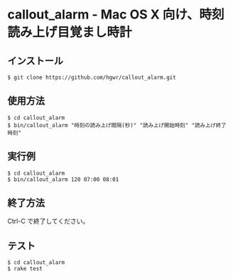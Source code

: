 # callout_alarm - Mac OS X 向け、時刻読み上げ目覚まし時計

## インストール

    $ git clone https://github.com/hgwr/callout_alarm.git
    
## 使用方法

    $ cd callout_alarm
    $ bin/callout_alarm "時刻の読み上げ間隔(秒)" "読み上げ開始時刻" "読み上げ終了時刻"

## 実行例

    $ cd callout_alarm
    $ bin/callout_alarm 120 07:00 08:01

## 終了方法

Ctrl-C で終了してください。

## テスト

    $ cd callout_alarm
    $ rake test
